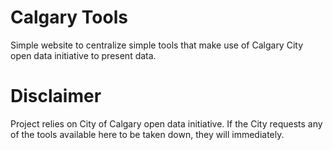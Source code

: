 # Calgary Tools

Simple website to centralize simple tools that make use of Calgary City open data initiative to present data.


# Disclaimer

Project relies on City of Calgary open data initiative. If the City requests any of the tools available here to be taken down, they will immediately. 
